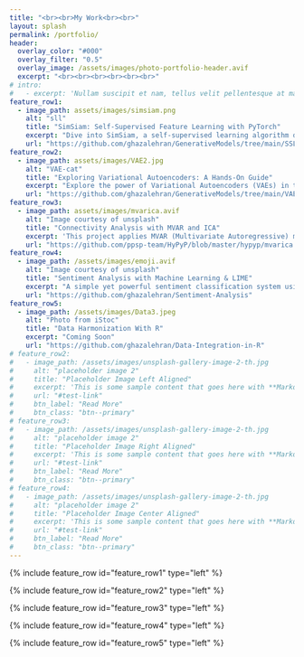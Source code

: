 ```yaml
---
title: "<br><br>My Work<br><br>"
layout: splash
permalink: /portfolio/
header:
  overlay_color: "#000"
  overlay_filter: "0.5"
  overlay_image: /assets/images/photo-portfolio-header.avif
  excerpt: "<br><br><br><br><br><br>"
# intro: 
#   - excerpt: 'Nullam suscipit et nam, tellus velit pellentesque at malesuada, enim eaque. Quis nulla, netus tempor in diam gravida tincidunt, *proin faucibus* voluptate felis id sollicitudin. Centered with `type="center"`'
feature_row1:
  - image_path: assets/images/simsiam.png
    alt: "sll"
    title: "SimSiam: Self-Supervised Feature Learning with PyTorch"
    excerpt: "Dive into SimSiam, a self-supervised learning algorithm designed to extract meaningful representations from data without the need for labeled samples. This guide walks through the key components, training pipeline, and performance evaluation on CIFAR-10, with visual insights into learned features."
    url: "https://github.com/ghazalehran/GenerativeModels/tree/main/SSL"
feature_row2:
  - image_path: assets/images/VAE2.jpg
    alt: "VAE-cat"
    title: "Exploring Variational Autoencoders: A Hands-On Guide"
    excerpt: "Explore the power of Variational Autoencoders (VAEs) in this hands-on guide. Learn how to implement and train a VAE on the SVHN dataset using       PyTorch, with step-by-step instructions for building the model and visualizing results. Perfect for those looking to dive into generative models and image generation!"
    url: "https://github.com/ghazalehran/GenerativeModels/tree/main/VAE"
feature_row3:
  - image_path: assets/images/mvarica.avif
    alt: "Image courtesy of unsplash"
    title: "Connectivity Analysis with MVAR and ICA"
    excerpt: 'This project applies MVAR (Multivariate Autoregressive) modeling and ICA (Independent Component Analysis) to EEG time-series data to estimate connectivity measures like transfer functions and directed coherence.<a href="https://github.com/your-link-to-tutorial" target="_blank">Check out the PDC Connectivity in the Tutorial section</a>'
    url: "https://github.com/ppsp-team/HyPyP/blob/master/hypyp/mvarica.py"
feature_row4:
  - image_path: /assets/images/emoji.avif
    alt: "Image courtesy of unsplash"
    title: "Sentiment Analysis with Machine Learning & LIME"
    excerpt: "A simple yet powerful sentiment classification system using machine learning models (Naive Bayes, SVM, Neural Networks) to predict text sentiment. Implemented feature engineering techniques like Bag of Words and NLP, and applied LIME for model interpretability. The project focuses on building accurate, explainable AI solutions for text sentiment analysis."
    url: "https://github.com/ghazalehran/Sentiment-Analysis"
feature_row5:
  - image_path: /assets/images/Data3.jpeg
    alt: "Photo from iStoc"
    title: "Data Harmonization With R"
    excerpt: "Coming Soon"
    url: "https://github.com/ghazalehran/Data-Integration-in-R"
# feature_row2:
#   - image_path: /assets/images/unsplash-gallery-image-2-th.jpg
#     alt: "placeholder image 2"
#     title: "Placeholder Image Left Aligned"
#     excerpt: 'This is some sample content that goes here with **Markdown** formatting. Left aligned with `type="left"`'
#     url: "#test-link"
#     btn_label: "Read More"
#     btn_class: "btn--primary"
# feature_row3:
#   - image_path: /assets/images/unsplash-gallery-image-2-th.jpg
#     alt: "placeholder image 2"
#     title: "Placeholder Image Right Aligned"
#     excerpt: 'This is some sample content that goes here with **Markdown** formatting. Right aligned with `type="right"`'
#     url: "#test-link"
#     btn_label: "Read More"
#     btn_class: "btn--primary"
# feature_row4:
#   - image_path: /assets/images/unsplash-gallery-image-2-th.jpg
#     alt: "placeholder image 2"
#     title: "Placeholder Image Center Aligned"
#     excerpt: 'This is some sample content that goes here with **Markdown** formatting. Centered with `type="center"`'
#     url: "#test-link"
#     btn_label: "Read More"
#     btn_class: "btn--primary"
---
```


{% include feature_row id="feature_row1" type="left" %}

{% include feature_row id="feature_row2" type="left" %}

{% include feature_row id="feature_row3" type="left" %}

{% include feature_row id="feature_row4" type="left" %}

{% include feature_row id="feature_row5" type="left" %}
